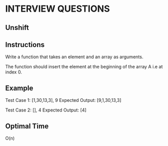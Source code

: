 # INTERVIEW QUESTIONS

## Unshift

## Instructions
Write a function that takes an element and an array  as arguments.

The function should insert the element at the beginning of the array A i.e at index 0. 

## Example
Test Case 1:  [1,30,13,3], 9
Expected Output: [9,1,30,13,3]

Test Case 2:  [], 4
Expected Output: [4]

## Optimal Time
O(n)